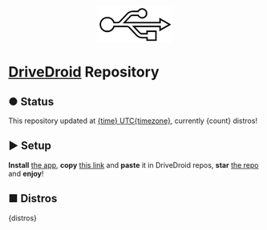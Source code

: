 <center><img src="./assets/logo.svg" width="150"/></center>

# **[DriveDroid](https://www.drivedroid.io) Repository**

## ● Status

This repository updated at [{time} UTC{timezone}](https://time.is/UTC{timezone}), currently {count} distros!

## ► Setup

**Install** [the app](https://play.google.com/store/apps/details?id=com.softwarebakery.drivedroid), **copy** [this link](./repo.json) and **paste** it in DriveDroid repos, **star** [the repo](https://github.com/flameshikari/ddrg) and **enjoy**!

## ■ Distros

<p class="start">{distros}</p>
